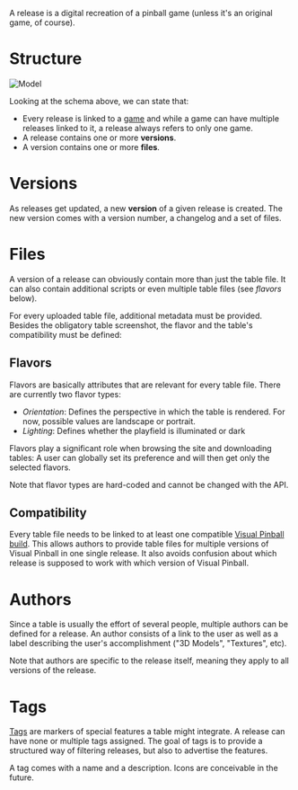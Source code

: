A release is a digital recreation of a pinball game (unless it's an original
game, of course).

# Structure

![Model][img-schema]

Looking at the schema above, we can state that:

  - Every release is linked to a [game][game] and while a game can have
    multiple releases linked to it, a release always refers to only one game.
  - A release contains one or more **versions**.
  - A version contains one or more **files**.

# Versions

As releases get updated, a new **version** of a given release is created.
The new version comes with a version number, a changelog and a set of files.

# Files

A version of a release can obviously contain more than just the table file.
It can also contain additional scripts or even multiple table files (see 
*flavors* below).

For every uploaded table file, additional metadata must be provided. Besides
the obligatory table screenshot, the flavor and the table's compatibility must
be defined:

## Flavors

Flavors are basically attributes that are relevant for every table file. There
are currently two flavor types:

  - *Orientation*: Defines the perspective in which the table is rendered. For
    now, possible values are landscape or portrait.
  - *Lighting*: Defines whether the playfield is illuminated or dark

Flavors play a significant role when browsing the site and downloading tables:
A user can globally set its preference and will then get only the selected 
flavors.

Note that flavor types are hard-coded and cannot be changed with the API.


## Compatibility

Every table file needs to be linked to at least one compatible 
[Visual Pinball build][build]. This allows authors to provide table files for
multiple versions of Visual Pinball in one single release. It also avoids
confusion about which release is supposed to work with which version of Visual
Pinball.


# Authors

Since a table is usually the effort of several people, multiple authors can be
defined for a release. An author consists of a link to the user as well as a
label describing the user's accomplishment ("3D Models", "Textures", etc).

Note that authors are specific to the release itself, meaning they apply to all
versions of the release.

# Tags

[Tags][tag] are markers of special features a table might integrate. A release
can have none or multiple tags assigned. The goal of tags is to provide a 
structured way of filtering releases, but also to advertise the features.

A tag comes with a name and a description. Icons are conceivable in the future.


[game]: api://core/games
[build]: api://core/builds
[tag]: api://core/tags
[img-schema]: /images/schema-release.svg